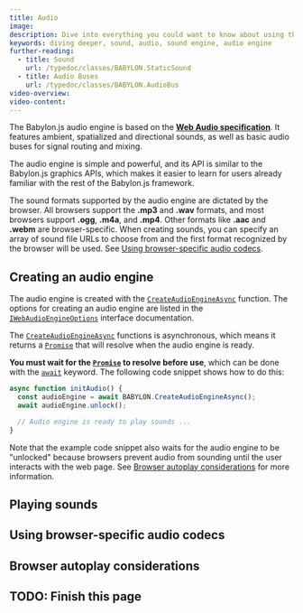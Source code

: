 ```yaml
---
title: Audio
image:
description: Dive into everything you could want to know about using the Babylon.js sound engine for simple to advanced audio.
keywords: diving deeper, sound, audio, sound engine, audio engine
further-reading:
  - title: Sound
    url: /typedoc/classes/BABYLON.StaticSound
  - title: Audio Buses
    url: /typedoc/classes/BABYLON.AudioBus
video-overview:
video-content:
---
```


The Babylon.js audio engine is based on the [**Web Audio specification**](https://webaudio.github.io/web-audio-api/). It features ambient, spatialized and directional sounds, as well as basic audio buses for signal routing and mixing.

The audio engine is simple and powerful, and its API is similar to the Babylon.js graphics APIs, which makes it easier to learn for users already familiar with the rest of the Babylon.js framework.

The sound formats supported by the audio engine are dictated by the browser. All browsers support the **.mp3** and **.wav** formats, and most browsers support **.ogg**, **.m4a**, and **.mp4**. Other formats like **.aac** and **.webm** are browser-specific. When creating sounds, you can specify an array of sound file URLs to choose from and the first format recognized by the browser will be used. See [Using browser-specific audio codecs](#using-browser-specific-audio-codecs).

## Creating an audio engine

The audio engine is created with the [`CreateAudioEngineAsync`](/typedoc/functions/BABYLON.CreateAudioEngineAsync) function. The options for creating an audio engine are listed in the [`IWebAudioEngineOptions`](http://localhost:3000/typedoc/interfaces/BABYLON.IWebAudioEngineOptions) interface documentation.

The [`CreateAudioEngineAsync`](/typedoc/functions/BABYLON.CreateAudioEngineAsync) functions is asynchronous, which means it returns a [`Promise`](https://developer.mozilla.org/en-US/docs/Web/JavaScript/Reference/Global_Objects/Promise) that will resolve when the audio engine is ready.

**You must wait for the [`Promise`](https://developer.mozilla.org/en-US/docs/Web/JavaScript/Reference/Global_Objects/Promise) to resolve before use**, which can be done with the [`await`](https://developer.mozilla.org/en-US/docs/Web/JavaScript/Reference/Operators/await) keyword. The following code snippet shows how to do this:

```javascript
async function initAudio() {
  const audioEngine = await BABYLON.CreateAudioEngineAsync();
  await audioEngine.unlock();

  // Audio engine is ready to play sounds ...
}
```

Note that the example code snippet also waits for the audio engine to be "unlocked" because browsers prevent audio from sounding until the user interacts with the web page. See [Browser autoplay considerations](#browser-autoplay-considerations) for more information.

## Playing sounds

## Using browser-specific audio codecs

## Browser autoplay considerations

## TODO: Finish this page
